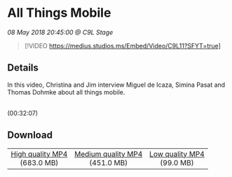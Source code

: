 # All Things Mobile

*08 May 2018 20:45:00 @ C9L Stage*

> [!VIDEO https://medius.studios.ms/Embed/Video/C9L11?SFYT=true]

## Details

<p>In this video, Christina and Jim interview Miguel de Icaza, Simina Pasat and Thomas Dohmke about all things mobile.</p><div id="selenium-highlight">&nbsp;</div> (00:32:07)

## Download

||||
|:--:|:----:|:-:|
|[High quality MP4](https://sec.ch9.ms/ch9/0b4a/eb25f901-4375-4c69-84c9-5786a37c0b4a/C9L11_high.mp4)<br />(683.0 MB)|[Medium quality MP4](https://sec.ch9.ms/ch9/0b4a/eb25f901-4375-4c69-84c9-5786a37c0b4a/C9L11_mid.mp4)<br />(451.0 MB)|[Low quality MP4](https://sec.ch9.ms/ch9/0b4a/eb25f901-4375-4c69-84c9-5786a37c0b4a/C9L11.mp4)<br />(99.0 MB)|